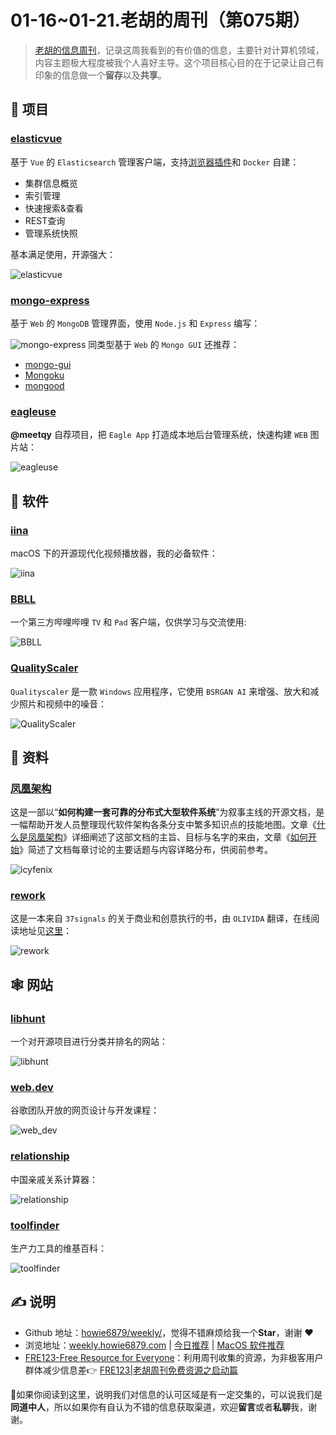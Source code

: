# 01-16~01-21.老胡的周刊（第075期）

> [老胡的信息周刊](https://weekly.howie6879.com/)，记录这周我看到的有价值的信息，主要针对计算机领域，内容主题极大程度被我个人喜好主导。这个项目核心目的在于记录让自己有印象的信息做一个**留存**以及**共享**。

## 🎯 项目

### [elasticvue](https://github.com/cars10/elasticvue)

基于 `Vue` 的 `Elasticsearch` 管理客户端，支持[浏览器插件](https://chrome.google.com/webstore/detail/elasticvue/hkedbapjpblbodpgbajblpnlpenaebaa/related?utm_source=chrome-ntp-icon)和 `Docker` 自建：

- 集群信息概览
- 索引管理
- 快速搜索&查看
- REST查询
- 管理系统快照

基本满足使用，开源强大：

![elasticvue](https://images-1252557999.file.myqcloud.com/uPic/elasticvue.jpg)

### [mongo-express](https://github.com/mongo-express/mongo-express)

基于 `Web` 的 `MongoDB` 管理界面，使用 `Node.js` 和 `Express` 编写：

![mongo-express](https://images-1252557999.file.myqcloud.com/uPic/mongo-express.png)
同类型基于 `Web` 的 `Mongo GUI` 还推荐：

- [mongo-gui](https://github.com/arunbandari/mongo-gui)
- [Mongoku](https://github.com/huggingface/Mongoku)
- [mongood](https://github.com/renzholy/mongood)

### [eagleuse](https://github.com/meetqy/eagleuse)

**@meetqy** 自荐项目，把  `Eagle App` 打造成本地后台管理系统，快速构建 `WEB` 图片站：

![eagleuse](https://images-1252557999.file.myqcloud.com/uPic/eagleuse.jpg)

## 🤖 软件

### [iina](https://github.com/iina/iina)

macOS 下的开源现代化视频播放器，我的必备软件：

![iina](https://images-1252557999.file.myqcloud.com/uPic/iina.jpg)

### [BBLL](https://github.com/xiaye13579/BBLL)

一个第三方哔哩哔哩 `TV` 和 `Pad` 客户端，仅供学习与交流使用:

![BBLL](https://images-1252557999.file.myqcloud.com/uPic/BBLL.jpeg)

### [QualityScaler](https://github.com/Djdefrag/QualityScaler)

`Qualityscaler` 是一款 `Windows` 应用程序，它使用 `BSRGAN AI` 来增强、放大和减少照片和视频中的噪音：

![QualityScaler](https://images-1252557999.file.myqcloud.com/uPic/QualityScaler.png)

## 👀 资料

### [凤凰架构](https://github.com/fenixsoft/awesome-fenix)

这是一部以“**如何构建一套可靠的分布式大型软件系统**”为叙事主线的开源文档，是一幅帮助开发人员整理现代软件架构各条分支中繁多知识点的技能地图。文章《[什么是凤凰架构](https://icyfenix.cn/introduction/about-the-fenix-project.html)》详细阐述了这部文档的主旨、目标与名字的来由，文章《[如何开始](https://icyfenix.cn/exploration/guide/quick-start.html)》简述了文档每章讨论的主要话题与内容详略分布，供阅前参考。

![icyfenix](https://images-1252557999.file.myqcloud.com/uPic/icyfenix.jpg)

### [rework](https://github.com/livid/rework)

这是一本来自 `37signals` 的关于商业和创意执行的书，由 `OLIVIDA` 翻译，在线阅读地址见[这里](https://www.v2ex.com/rework)：

![rework](https://images-1252557999.file.myqcloud.com/uPic/rework.jpg)

## 🕸 网站

### [libhunt](https://www.libhunt.com/)

一个对开源项目进行分类并排名的网站：

![libhunt](https://images-1252557999.file.myqcloud.com/uPic/libhunt.jpg)

### [web.dev](https://web.dev/learn/)

谷歌团队开放的网页设计与开发课程：

![web_dev](https://images-1252557999.file.myqcloud.com/uPic/web_dev.jpg)

### [relationship](https://passer-by.com/relationship/)

中国亲戚关系计算器：

![relationship](https://images-1252557999.file.myqcloud.com/uPic/relationship.jpg)

### [toolfinder](https://toolfinder.xyz/)

生产力工具的维基百科：

![toolfinder](https://images-1252557999.file.myqcloud.com/uPic/toolfinder.jpg)

## ✍️ 说明

- Github 地址：[howie6879/weekly/](https://github.com/howie6879/weekly/)，觉得不错麻烦给我一个**Star**，谢谢 ❤️
- 浏览地址：[weekly.howie6879.com](https://weekly.howie6879.com) | [今日推荐](https://weekly.howie6879.com/recommend/index.html) | [MacOS 软件推荐](https://weekly.howie6879.com/soft/mac.html)
- [FRE123-Free Resource for Everyone](https://www.fre123.com/)：利用周刊收集的资源，为非极客用户群体减少信息差👉 [FRE123|老胡周刊免费资源之启动篇](https://mp.weixin.qq.com/s/6El2AW93K4RiEHhma3vVPg)

🙌如果你阅读到这里，说明我们对信息的认可区域是有一定交集的，可以说我们是**同道中人**，所以如果你有自认为不错的信息获取渠道，欢迎**留言**或者**私聊**我，谢谢。

